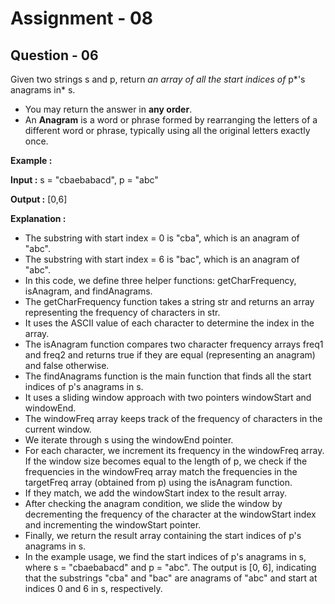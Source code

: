 # **Assignment - 08**

## **Question - 06**

Given two strings s and p, return *an array of all the start indices of* p*'s anagrams in* s. 
- You may return the answer in **any order**.
- An **Anagram** is a word or phrase formed by rearranging the letters of a different word or phrase, typically using all the original letters exactly once.

**Example :**

**Input :** s = "cbaebabacd", p = "abc"

**Output :** [0,6]

**Explanation :**
- The substring with start index = 0 is "cba", which is an anagram of "abc".
- The substring with start index = 6 is "bac", which is an anagram of "abc".
- In this code, we define three helper functions: getCharFrequency, isAnagram, and findAnagrams.
- The getCharFrequency function takes a string str and returns an array representing the frequency of characters in str. 
- It uses the ASCII value of each character to determine the index in the array.
- The isAnagram function compares two character frequency arrays freq1 and freq2 and returns true if they are equal (representing an anagram) and false otherwise.
- The findAnagrams function is the main function that finds all the start indices of p's anagrams in s. 
- It uses a sliding window approach with two pointers windowStart and windowEnd. 
- The windowFreq array keeps track of the frequency of characters in the current window.
- We iterate through s using the windowEnd pointer. 
- For each character, we increment its frequency in the windowFreq array. If the window size becomes equal to the length of p, we check if the frequencies in the windowFreq array match the frequencies in the targetFreq array (obtained from p) using the isAnagram function. 
- If they match, we add the windowStart index to the result array.
- After checking the anagram condition, we slide the window by decrementing the frequency of the character at the windowStart index and incrementing the windowStart pointer.
- Finally, we return the result array containing the start indices of p's anagrams in s.
- In the example usage, we find the start indices of p's anagrams in s, where s = "cbaebabacd" and p = "abc". The output is [0, 6], indicating that the substrings "cba" and "bac" are anagrams of "abc" and start at indices 0 and 6 in s, respectively.